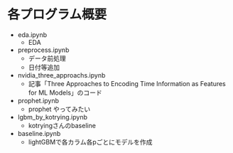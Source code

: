 # 各プログラム概要
* eda.ipynb
    * EDA
* preprocess.ipynb
    * データ前処理
    * 日付等追加
* nvidia_three_approachs.ipynb
    * 記事「Three Approaches to Encoding Time Information as Features for ML Models」のコード
* prophet.ipynb
    * prophet やってみたい
* lgbm_by_kotrying.ipynb
    * kotryingさんのbaseline
* baseline.ipynb
    * lightGBMで各カラム各pごとにモデルを作成
